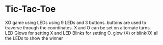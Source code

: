 # Tic-Tac-Toe
XO game using LEDs using 9 LEDs and 3 buttons. 
buttons are used to traverse through the coordinates. 
X and O can be set on alternate turns.  
LED Glows for setting X and LED Blinks for setting O. 
glow (X) or blink(O) all the LEDs to show the winner
